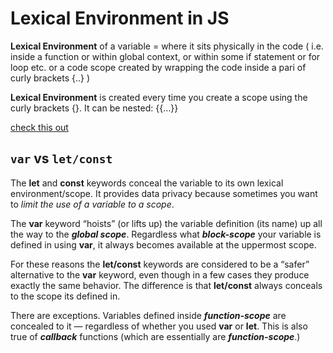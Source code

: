 # Lexical Environment in JS

**Lexical Environment** of a variable = where it sits physically in the code \( i.e. inside a function or within global context, or within some if statement or for loop etc. or a code scope created by wrapping the code inside a pari of curly brackets {..} \)

**Lexical Environment** is created every time you create a scope using the curly brackets {}. It can be nested: {{…}}

[check this out](https://medium.com/@js_tut/javascript-tutorial-lexical-environment-3ee161bb2295)

## `var` vs `let/const`

The **let** and **const** keywords conceal the variable to its own lexical environment/scope. It provides data privacy because sometimes you want to _limit the use of a variable to a scope_.

The **var** keyword “hoists” \(or lifts up\) the variable definition \(its name\) up all the way to the _**global scope**_. Regardless what _**block-scope**_ your variable is defined in using **var**, it always becomes available at the uppermost scope.

For these reasons the **let/const** keywords are considered to be a “safer” alternative to the **var** keyword, even though in a few cases they produce exactly the same behavior. The difference is that **let/const** always conceals to the scope its defined in.

There are exceptions. Variables defined inside _**function-scope**_ are concealed to it — regardless of whether you used **var** or **let**. This is also true of _**callback**_ functions \(which are essentially are _**function-scope**_.\)





